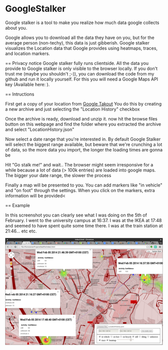 GoogleStalker
=============


Google stalker is a tool to make you realize how much data google collects about you.

Google allows you to download all the data they have on you, but for the average person (non-techy), this data is just gibberish. Google stalker visualizes the Location data that Google provides using heatmaps, traces, and location markers.


== Privacy notice
Google stalker fully runs clientside. All the data you provide to Google stalker is only visible to the browser locally. If you don't trust me (maybe you shouldn't ;-)), you can download the code from my github and run it locally yourself. For this you will need a Google Maps API key (Available here: ).

== Intructions

First get a copy of your location from <a href="https://www.google.com/settings/takeout/custom">Google Takout</a> You do this by creating a new archive and just selecting the "Location History" checkbox

Once the archive is ready, download and unzip it. now hit the browse files button on this webpage and find the folder where you extracted the archive and select "LocationHistory.json"

Now select a date range that you're interested in. By default Google Stalker will select the biggest range available, but beware that we're crunching a lot of data, so the more data you import, the longer the loading times are gonna be

Hit "Go stalk me!" and wait.. The browser might seem irresponsive for a while because a lot of data (> 100k entries) are loaded into google maps. The bigger your date range, the slower the process

Finally a map will be presented to you. You can add markers like "in vehicle" and "on foot" through the settings. When you click on the markers, extra information will be provided<

== Example

In this screenshot you can clearly see what I was doing on the 5th of February. I went to the university campus at 16:37. I was at the IKEA at 17:48 and seemed to have spent quite some time there. I was at the train station at 21:46... etc etc.

![Image](Screenshot.png)

